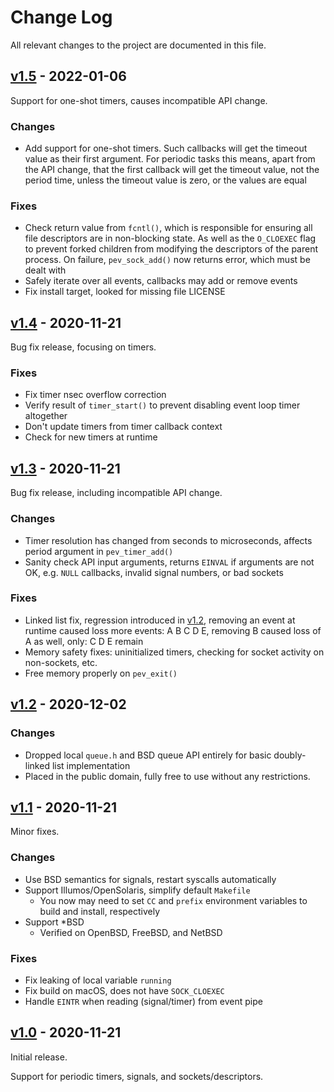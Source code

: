 Change Log
==========

All relevant changes to the project are documented in this file.


[v1.5][] - 2022-01-06
---------------------

Support for one-shot timers, causes incompatible API change.

### Changes
  * Add support for one-shot timers.  Such callbacks will get the
    timeout value as their first argument.  For periodic tasks this
	means, apart from the API change, that the first callback will
	get the timeout value, not the period time, unless the timeout
	value is zero, or the values are equal

### Fixes
  * Check return value from `fcntl()`, which is responsible for
    ensuring all file descriptors are in non-blocking state.  As well
    as the `O_CLOEXEC` flag to prevent forked children from modifying
    the descriptors of the parent process.  On failure, `pev_sock_add()`
    now returns error, which must be dealt with
  * Safely iterate over all events, callbacks may add or remove events
  * Fix install target, looked for missing file LICENSE


[v1.4][] - 2020-11-21
---------------------

Bug fix release, focusing on timers.

### Fixes
  * Fix timer nsec overflow correction
  * Verify result of `timer_start()` to prevent disabling event loop
    timer altogether
  * Don't update timers from timer callback context
  * Check for new timers at runtime


[v1.3][] - 2020-11-21
---------------------

Bug fix release, including incompatible API change.

### Changes
  * Timer resolution has changed from seconds to microseconds, affects
    period argument in `pev_timer_add()`
  * Sanity check API input arguments, returns `EINVAL` if arguments
    are not OK, e.g. `NULL` callbacks, invalid signal numbers, or bad
    sockets
### Fixes
  * Linked list fix, regression introduced in [v1.2][], removing an
    event at runtime caused loss more events: A B C D E, removing B
    caused loss of A as well, only: C D E remain
  * Memory safety fixes: uninitialized timers, checking for socket
    activity on non-sockets, etc.
  * Free memory properly on `pev_exit()`


[v1.2][] - 2020-12-02
---------------------

### Changes
  * Dropped local `queue.h` and BSD queue API entirely for basic
    doubly-linked list implementation
  * Placed in the public domain, fully free to use without any
    restrictions.


[v1.1][] - 2020-11-21
---------------------

Minor fixes.

### Changes
  * Use BSD semantics for signals, restart syscalls automatically
  * Support Illumos/OpenSolaris, simplify default `Makefile`
    * You now may need to set `CC` and `prefix` environment variables
      to build and install, respectively
  * Support *BSD
    * Verified on OpenBSD, FreeBSD, and NetBSD

### Fixes
  * Fix leaking of local variable `running`
  * Fix build on macOS, does not have `SOCK_CLOEXEC`
  * Handle `EINTR` when reading (signal/timer) from event pipe


[v1.0][] - 2020-11-21
---------------------

Initial release.

Support for periodic timers, signals, and sockets/descriptors.


[UNRELEASED]: https://github.com/troglobit/pev/compare/v1.4...HEAD
[v1.5]: https://github.com/troglobit/pev/compare/v1.4...v1.5
[v1.4]: https://github.com/troglobit/pev/compare/v1.3...v1.4
[v1.3]: https://github.com/troglobit/pev/compare/v1.2...v1.3
[v1.2]: https://github.com/troglobit/pev/compare/v1.1...v1.2
[v1.1]: https://github.com/troglobit/pev/compare/v1.0...v1.1
[v1.0]: https://github.com/troglobit/pev/compare/TAIL...v1.0
